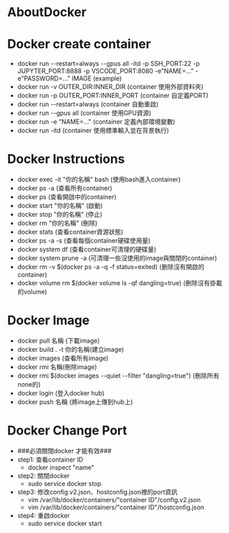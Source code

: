 # AboutDocker

# Docker create container
* docker run --restart=always --gpus all -itd -p SSH_PORT:22 -p JUPYTER_PORT:8888 -p VSCODE_PORT:8080 -e"NAME=..." -e"PASSWORD=..." IMAGE (example)
* docker run -v OUTER_DIR:INNER_DIR (container 使用外部資料夾)
* docker run -p OUTER_PORT:INNER_PORT (container 自定義PORT)
* docker run --restart=always (container 自動重啟)
* docker run --gpus all (container 使用GPU資源)
* docker run -e "NAME=..." (container 定義內部環境變數)
* docker run -itd (container 使用標準輸入並在背景執行)

# Docker Instructions
* docker exec -it "你的名稱" bash (使用bash進入container)
* docker ps -a (查看所有container)
* docker ps (查看開啟中的container)
* docker start "你的名稱" (啟動)
* docker stop "你的名稱" (停止)
* docker rm "你的名稱" (刪除)
* docker stats (查看container資源狀態)
* docker ps -a -s (查看每個container硬碟使用量)
* docker system df (查看container可清理的硬碟量)
* docker system prune -a (可清理一些沒使用的image與關閉的container)
* docker rm -v $(docker ps -a -q -f status=exited) (删除沒有開啟的container)
* docker volume rm $(docker volume ls -qf dangling=true) (刪除沒有掛載的volume)

# Docker Image
* docker pull 名稱 (下載image)
* docker build . -t 你的名稱(建立image)
* docker images (查看所有image)
* docker rmi 名稱(刪除image)
* docker rmi $(docker images --quiet --filter "dangling=true") (刪除所有none的)
* docker login (登入docker hub)
* docker push 名稱 (將image上傳到hub上)

# Docker Change Port
* ###必須關閉docker 才能有效###
* step1: 查看container ID
  * docker inspect "name"
* step2: 關閉docker
  * sudo service docker stop
* step3: 修改config.v2.json、hostconfig.json裡的port資訊
  * vim /var/lib/docker/containers/"container ID"/config.v2.json
  * vim /var/lib/docker/containers/"container ID"/hostconfig.json
* step4: 重啟docker
  * sudo service docker start
